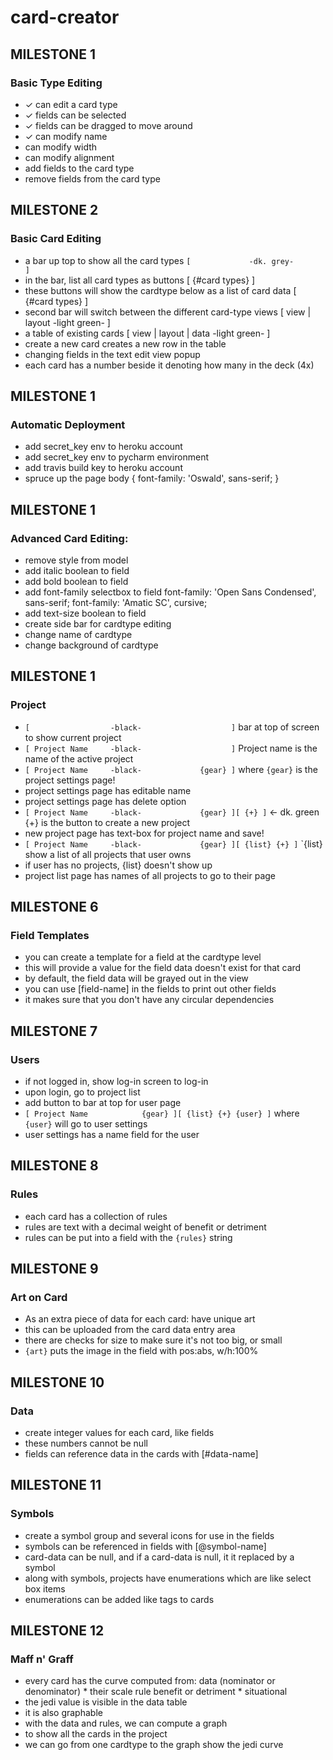# card-creator



## MILESTONE 1
### Basic Type Editing
- ✓ can edit a card type
- ✓ fields can be selected
- ✓ fields can be dragged to move around
- ✓ can modify name
- can modify width
- can modify alignment
- add fields to the card type
- remove fields from the card type


## MILESTONE 2
### Basic Card Editing
- a bar up top to show all the card types
  `[             -dk. grey-                      ]`
- in the bar, list all card types as buttons
  [ {#card types}                               ]
- these buttons will show the cardtype below as a list of card data
  [ {#card types}                               ]
- second bar will switch between the different card-type views
  [ view | layout     -light green-             ]
- a table of existing cards
  [ view | layout | data   -light green-        ]
- create a new card creates a new row in the table
- changing fields in the text edit view popup
- each card has a number beside it denoting how many in the deck (4x)


## MILESTONE 1
### Automatic Deployment
- add secret_key env to heroku account
- add secret_key env to pycharm environment
- add travis build key to heroku account
- spruce up the page
  <link href="https://fonts.googleapis.com/css?family=Oswald" rel="stylesheet">
  body { font-family: 'Oswald', sans-serif; }


## MILESTONE 1
### Advanced Card Editing:
- remove style from model
- add italic boolean to field
- add bold boolean to field
- add font-family selectbox to field
    <link href="https://fonts.googleapis.com/css?family=Amatic+SC:700|Open+Sans+Condensed:300" rel="stylesheet">
    font-family: 'Open Sans Condensed', sans-serif;
    font-family: 'Amatic SC', cursive;
- add text-size boolean to field
- create side bar for cardtype editing
- change name of cardtype
- change background of cardtype


## MILESTONE 1
### Project
- `[                  -black-                    ]`
  bar at top of screen to show current project
- `[ Project Name     -black-                    ]`
  Project name is the name of the active project
- `[ Project Name     -black-             {gear} ]`
  where `{gear}` is the project settings page!
- project settings page has editable name
- project settings page has delete option
- `[ Project Name     -black-             {gear} ][ {+} ]` <- dk. green
  {+} is the button to create a new project
- new project page has text-box for project name and save!
- `[ Project Name     -black-             {gear} ][ {list} {+} ]`
  `{list} show a list of all projects that user owns
- if user has no projects, {list} doesn't show up
- project list page has names of all projects to go to their page


## MILESTONE 6
### Field Templates
- you can create a template for a field at the cardtype level
- this will provide a value for the field data doesn't exist for that card
- by default, the field data will be grayed out in the view
- you can use [field-name] in the fields to print out other fields
- it makes sure that you don't have any circular dependencies


## MILESTONE 7
### Users
- if not logged in, show log-in screen to log-in
- upon login, go to project list
- add button to bar at top for user page
- `[ Project Name            {gear} ][ {list} {+} {user} ]`
  where `{user}` will go to user settings
- user settings has a name field for the user


## MILESTONE 8
### Rules
- each card has a collection of rules
- rules are text with a decimal weight of benefit or detriment
- rules can be put into a field with the `{rules}` string


## MILESTONE 9
### Art on Card
- As an extra piece of data for each card: have unique art
- this can be uploaded from the card data entry area
- there are checks for size to make sure it's not too big, or small
- `{art}` puts the image in the field with pos:abs, w/h:100%


## MILESTONE 10
### Data
- create integer values for each card, like fields
- these numbers cannot be null
- fields can reference data in the cards with [#data-name]


## MILESTONE 11
### Symbols
- create a symbol group and several icons for use in the fields
- symbols can be referenced in fields with [@symbol-name]
- card-data can be null, and if a card-data is null, it it replaced by a symbol
- along with symbols, projects have enumerations which are like select box items
- enumerations can be added like tags to cards


## MILESTONE 12
### Maff n' Graff
- every card has the curve computed from:
   data (nominator or denominator) * their scale
   rule benefit or detriment * situational
- the jedi value is visible in the data table
- it is also graphable
- with the data and rules, we can compute a graph
- to show all the cards in the project
- we can go from one cardtype to the graph show the jedi curve
